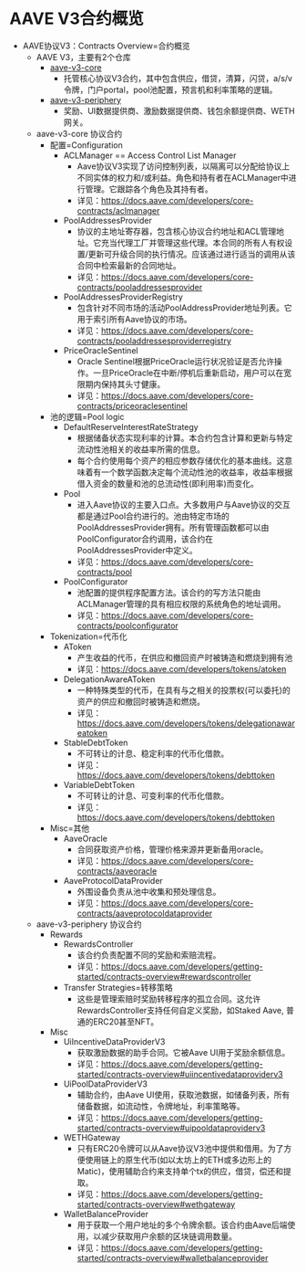# AAVE V3合约概览

* AAVE协议V3：Contracts Overview=合约概览 
  * AAVE V3，主要有2个仓库 
    * [aave-v3-core](https://github.com/aave/aave-v3-core)
      * 托管核心协议V3合约，其中包含供应，借贷，清算，闪贷，a/s/v令牌，门户portal，pool池配置，预言机和利率策略的逻辑。 
    * [aave-v3-periphery](https://github.com/aave/aave-v3-periphery)
      * 奖励、UI数据提供商、激励数据提供商、钱包余额提供商、WETH网关。 
  * aave-v3-core 协议合约 
    * 配置=Configuration 
      * ACLManager == Access Control List Manager 
        * Aave协议V3实现了访问控制列表，以隔离可以分配给协议上不同实体的权力和/或利益。角色和持有者在ACLManager中进行管理。它跟踪各个角色及其持有者。 
        * 详见：https://docs.aave.com/developers/core-contracts/aclmanager
      * PoolAddressesProvider 
        * 协议的主地址寄存器，包含核心协议合约地址和ACL管理地址。它充当代理工厂并管理这些代理。本合同的所有人有权设置/更新可升级合同的执行情况。应该通过进行适当的调用从该合同中检索最新的合同地址。 
        * 详见：https://docs.aave.com/developers/core-contracts/pooladdressesprovider
      * PoolAddressesProviderRegistry 
        * 包含针对不同市场的活动PoolAddressProvider地址列表。它用于索引所有Aave协议的市场。 
        * 详见：https://docs.aave.com/developers/core-contracts/pooladdressesproviderregistry
      * PriceOracleSentinel 
        * Oracle Sentinel根据PriceOracle运行状况验证是否允许操作。一旦PriceOracle在中断/停机后重新启动，用户可以在宽限期内保持其头寸健康。 
        * 详见：https://docs.aave.com/developers/core-contracts/priceoraclesentinel
    * 池的逻辑=Pool logic 
      * DefaultReserveInterestRateStrategy 
        * 根据储备状态实现利率的计算。本合约包含计算和更新与特定流动性池相关的收益率所需的信息。 
        * 每个合约使用每个资产的相应参数存储优化的基本曲线。这意味着有一个数学函数决定每个流动性池的收益率，收益率根据借入资金的数量和池的总流动性(即利用率)而变化。 
      * Pool 
        * 进入Aave协议的主要入口点。大多数用户与Aave协议的交互都是通过Pool合约进行的。池由特定市场的PoolAddressesProvider拥有。所有管理函数都可以由PoolConfigurator合约调用，该合约在PoolAddressesProvider中定义。 
        * 详见：https://docs.aave.com/developers/core-contracts/pool
      * PoolConfigurator 
        * 池配置的提供程序配置方法。该合约的写方法只能由ACLManager管理的具有相应权限的系统角色的地址调用。 
        * 详见：https://docs.aave.com/developers/core-contracts/poolconfigurator
    * Tokenization=代币化 
      * AToken 
        * 产生收益的代币，在供应和撤回资产时被铸造和燃烧到拥有池 
        * 详见：https://docs.aave.com/developers/tokens/atoken
      * DelegationAwareAToken 
        * 一种特殊类型的代币，在具有与之相关的投票权(可以委托)的资产的供应和撤回时被铸造和燃烧。 
        * 详见：https://docs.aave.com/developers/tokens/delegationawareatoken
      * StableDebtToken 
        * 不可转让的计息、稳定利率的代币化借款。 
        * 详见：https://docs.aave.com/developers/tokens/debttoken
      * VariableDebtToken 
        * 不可转让的计息、可变利率的代币化借款。 
        * 详见：https://docs.aave.com/developers/tokens/debttoken
    * Misc=其他 
      * AaveOracle 
        * 合同获取资产价格，管理价格来源并更新备用oracle。 
        * 详见：https://docs.aave.com/developers/core-contracts/aaveoracle
      * AaveProtocolDataProvider 
        * 外围设备负责从池中收集和预处理信息。 
        * 详见：https://docs.aave.com/developers/core-contracts/aaveprotocoldataprovider
  * aave-v3-periphery 协议合约 
    * Rewards 
      * RewardsController 
        * 该合约负责配置不同的奖励和索赔流程。 
        * 详见：https://docs.aave.com/developers/getting-started/contracts-overview#rewardscontroller
      * Transfer Strategies=转移策略 
        * 这些是管理索赔时奖励转移程序的孤立合同。这允许RewardsController支持任何自定义奖励，如Staked Aave, 普通的ERC20甚至NFT。 
    * Misc 
      * UiIncentiveDataProviderV3 
        * 获取激励数据的助手合同。它被Aave UI用于奖励余额信息。 
        * 详见：https://docs.aave.com/developers/getting-started/contracts-overview#uiincentivedataproviderv3
      * UiPoolDataProviderV3 
        * 辅助合约，由Aave UI使用，获取池数据，如储备列表，所有储备数据，如流动性，令牌地址，利率策略等。 
        * 详见：https://docs.aave.com/developers/getting-started/contracts-overview#uipooldataproviderv3
      * WETHGateway 
        * 只有ERC20令牌可以从Aave协议V3池中提供和借用。为了方便使用链上的原生代币(如以太坊上的ETH或多边形上的Matic)，使用辅助合约来支持单个tx的供应，借贷，偿还和提取。 
        * 详见：https://docs.aave.com/developers/getting-started/contracts-overview#wethgateway
      * WalletBalanceProvider 
        * 用于获取一个用户地址的多个令牌余额。该合约由Aave后端使用，以减少获取用户余额的区块链调用数量。 
        * 详见：https://docs.aave.com/developers/getting-started/contracts-overview#walletbalanceprovider
